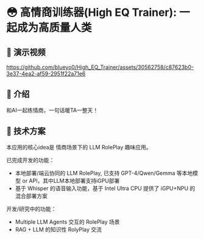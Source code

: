 # 😳 高情商训练器(High EQ Trainer): 一起成为高质量人类 

## 📀 演示视频

https://github.com/blueyo0/High_EQ_Trainer/assets/30562758/c87623b0-3e37-4ea2-af59-2951f22a71e6

 
## 📖 介绍

和AI一起练情商，一句话暖TA一整天！

## 🔨 技术方案

本应用的核心idea是 情商场景下的 LLM RolePlay 趣味应用。

已完成开发的功能：

- 本地部署/端云协同的 LLM RolePlay, 已支持 GPT-4/Qwen/Gemma 等本地模型 or API，其中LLM本地部署支持iGPU部署
- 基于 Whisper 的语音输入功能，基于 Intel Ultra CPU 提供了 iGPU+NPU 的混合部署方案

开发/研究中的功能：

- Multiple LLM Agents 交互的 RolePlay 场景
- RAG + LLM 的知识性 RolyPlay 交流


